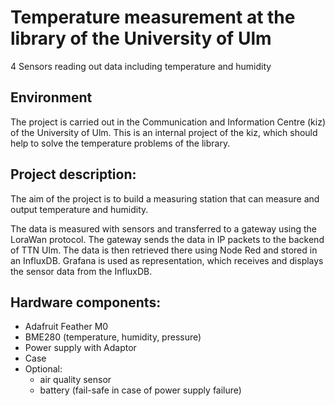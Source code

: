 # Temperature measurement at the library of the University of Ulm
4 Sensors reading out data including temperature and humidity

## Environment
The project is carried out in the Communication and Information Centre (kiz) of the University of Ulm. This is an internal project of the kiz, which should help to solve the temperature problems of the library.

## Project description:
The aim of the project is to build a measuring station that can measure and output temperature and humidity.

The data is measured with sensors and transferred to a gateway using the LoraWan protocol. The gateway sends the data in IP packets to the backend of TTN Ulm.
The data is then retrieved there using Node Red and stored in an InfluxDB. 
Grafana is used as representation, which receives and displays the sensor data from the InfluxDB.

## Hardware components:
- Adafruit Feather M0
- BME280 (temperature, humidity, pressure)
- Power supply with Adaptor
- Case
- Optional:
  - air quality sensor
  - battery (fail-safe in case of power supply failure)
